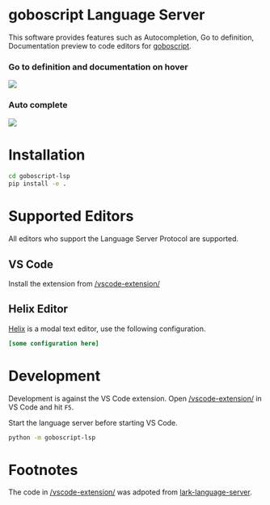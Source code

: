 # goboscript Language Server

This software provides features such as Autocompletion, Go to definition, Documentation preview to code editors for [goboscript](https://github.com/aspizu/goboscript).

### Go to definition and documentation on hover
![](https://media.discordapp.net/attachments/972556399928299661/1139561560340172841/image.png?width=1442&height=500)
### Auto complete
![](https://media.discordapp.net/attachments/972556399928299661/1139561598256689253/image.png?width=1442&height=722)

# Installation

```sh
cd goboscript-lsp
pip install -e .
```

# Supported Editors

All editors who support the Language Server Protocol are supported.

## VS Code

Install the extension from [/vscode-extension/](/vscode-extension/)

## Helix Editor

[Helix](https://helix-editor.com/) is a modal text editor, use the following configuration.

```toml
[some configuration here]
```

# Development

Development is against the VS Code extension.
Open [/vscode-extension/](/vscode-extension/) in VS Code and hit `F5`.

Start the language server before starting VS Code.
```sh
python -m goboscript-lsp
```

# Footnotes

The code in [/vscode-extension/](/vscode-extension/) was adpoted from [lark-language-server](https://github.com/lark-parser/lark-language-server).
